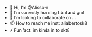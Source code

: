 - 👋 Hi, I’m @Alisso-n
- 🌱 I’m currently learning html and gml
- 💞️ I’m looking to collaborate on ...
- 📫 How to reach me inst: alialbertosk8
- ⚡ Fun fact: im kinda in to skt8 
